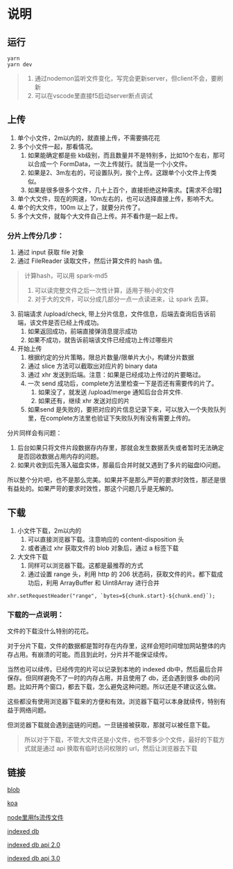# 说明

## 运行
```
yarn
yarn dev
```

> 1. 通过nodemon监听文件变化，写完会更新server，但client不会，要刷新
> 2. 可以在vscode里直接f5启动server断点调试



## 上传

1. 单个小文件，2m以内的，就直接上传，不需要搞花花
2. 多个小文件一起，那看情况。
   1. 如果能确定都是些 kb级别，而且数量并不是特别多，比如10个左右，那可以合成一个 FormData，一次上传就行。就当是一个小文件。
   2. 如果是2、3m左右的，可设置队列，挨个上传。这跟单个小文件上传类似。
   3. 如果是很多很多个文件，几十上百个，直接拒绝这种需求。【需求不合理】
3. 单个大文件，现在的网速，10m左右的，也可以选择直接上传，影响不大。
4. 单个的大文件，100m 以上了，就要分片传了。
5. 多个大文件，就每个大文件自己上传。并不看作是一起上传。


### 分片上传分几步：

1. 通过 input 获取 file 对象
2. 通过 FileReader 读取文件，然后计算文件的 hash 值。
  > 计算hash，可以用 spark-md5
  >  1. 可以读完整文件之后一次性计算，适用于稍小的文件
  >  2. 对于大的文件，可以分成几部分一点一点读进来，让 spark 去算。
3. 前端请求 /upload/check, 带上分片信息，文件信息，后端去查询后告诉前端，该文件是否已经上传成功。
   1. 如果返回成功，前端直接弹消息提示成功
   2. 如果不成功，就告诉前端该文件已经成功上传过哪些片
4. 开始上传
   1. 根据约定的分片策略，限总片数量/限单片大小，构建分片数据
   2. 通过 slice 方法可以截取出对应片的 binary data
   3. 通过 xhr 发送到后端。注意：如果是已经成功上传过的片要略过。
   4. 一次 send 成功后，complete方法里检查一下是否还有需要传的片了。
      1. 如果没了，就发送 /upload/merge 通知后台合并文件.
      2. 如果还有，继续 xhr 发送对应的片
   5. 如果send 是失败的，要把对应的片信息记录下来，可以放入一个失败队列里，在complete方法里也验证下失败队列有没有需要上传的。



分片同样会有问题：

1. 后台如果只将文件片段数据存内存里，那就会发生数据丢失或者暂时无法确定是否回收数据占用内存的问题。
2. 如果片收到后先落入磁盘实体，那最后合并时就又遇到了多片的磁盘IO问题。
   
所以整个分片吧，也不是那么完美。如果并不是那么严苛的要求时效性，那还是很有益处的。如果严苛的要求时效性，那这个问题几乎是无解的。

## 下载

1. 小文件下载，2m以内的
   1. 可以直接浏览器下载。注意响应的 content-disposition 头
   2. 或者通过 xhr 获取文件的 blob 对象后，通过 a 标签下载
2. 大文件下载
   1. 同样可以浏览器下载。这都是最推荐的方式
   2. 通过设置 range 头，利用 http 的 206 状态码，获取文件的片。都下载成功后，利用 ArrayBuffer 和 Uint8Array 进行合并
  
```
xhr.setRequestHeader("range", `bytes=${chunk.start}-${chunk.end}`);
```

### 下载的一点说明：
   
文件的下载没什么特别的花花。

对于分片下载，文件的数据都是暂时存在内存里，这样会短时间增加网站整体的内存占用。有崩溃的可能。而且到此时，分片并不能保证续传。

当然也可以续传。已经传完的片可以记录到本地的 indexed db中，然后最后合并保存。但同样避免不了一时的内存占用，并且使用了 db，还会遇到很多 db的问题。比如开两个窗口，都去下载，怎么避免这种问题。所以还是不建议这么做。

这些都没有使用浏览器下载来的方便和有效。浏览器下载可以本身就续传，特别有益于网络问题。

但浏览器下载就会遇到盗链的问题。一旦链接被获取，那就可以被任意下载。

> 所以对于下载，不管大文件还是小文件，也不管多少个文件，最好的下载方式就是通过 api 换取有临时访问权限的 url，然后让浏览器去下载





## 链接

[blob](https://zh.javascript.info/blob)

[koa](https://chenshenhai.github.io/koa2-note/note/upload/simple.html)

[node里用fs流传文件](https://www.cnblogs.com/tugenhua0707/p/10828869.html)

[indexed db](https://zh.javascript.info/indexeddb)

[indexed db api 2.0](https://www.w3.org/TR/IndexedDB-2/)

[indexed db api 3.0](https://www.w3.org/TR/IndexedDB/)